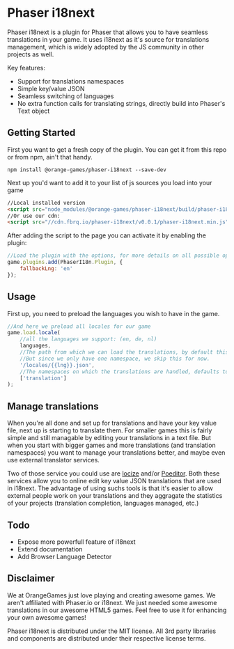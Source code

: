 Phaser i18next
==============
Phaser i18next is a plugin for Phaser that allows you to have seamless translations in your game. It uses i18next as it's source for translations management, which is widely adopted by the JS community in other projects as well.

Key features:
* Support for translations namespaces
* Simple key/value JSON
* Seamless switching of languages
* No extra function calls for translating strings, directly build into Phaser's Text object

Getting Started
---------------
First you want to get a fresh copy of the plugin. You can get it from this repo or from npm, ain't that handy.
```
npm install @orange-games/phaser-i18next --save-dev
```

Next up you'd want to add it to your list of js sources you load into your game
```html
//Local installed version
<script src="node_modules/@orange-games/phaser-i18next/build/phaser-i18next.js"></script>
//Or use our cdn:
<script src="//cdn.fbrq.io/phaser-i18next/v0.0.1/phaser-i18next.min.js"></script>
```

After adding the script to the page you can activate it by enabling the plugin:
```javascript
//Load the plugin with the options, for more details on all possible options, see: http://i18next.github.io/i18next/pages/doc_init.html
game.plugins.add(PhaserI18n.Plugin, {
    fallbackLng: 'en'
});
```

Usage
-----
First up, you need to preload the languages you wish to have in the game.
```javascript
//And here we preload all locales for our game
game.load.locale(
    //all the languages we support: (en, de, nl)
    languages,
    //The path from which we can load the translations, by default this path also includes the translation namespace
    //But since we only have one namespace, we skip this for now.
    '/locales/{{lng}}.json',
    //The namespaces on which the translations are handled, defaults to ['translation']
    ['translation']
);
```

Manage translations
-------------------
When you're all done and set up for translations and have your key value file, next up is starting to translate them. For smaller games this is fairly simple and still managable by editing your translations in a text file.
But when you start with bigger games and more translations (and translation namespaces) you want to manage your translations better, and maybe even use external translator services.

Two of those service you could use are [locize](https://locize.com/) and/or [Poeditor](https://poeditor.com). Both these services allow you to online edit key value JSON translations that are used in i18next.
The advantage of using suchs tools is that it's easier to allow external people work on your translations and they aggragate the statistics of your projects (translation completion, languages managed, etc.) 

Todo
----
* Expose more powerfull feature of i18next
* Extend documentation
* Add Browser Language Detector

Disclaimer
----------
We at OrangeGames just love playing and creating awesome games. We aren't affiliated with Phaser.io or i18next. We just needed some awesome translations in our awesome HTML5 games. Feel free to use it for enhancing your own awesome games!

Phaser i18next is distributed under the MIT license. All 3rd party libraries and components are distributed under their
respective license terms.